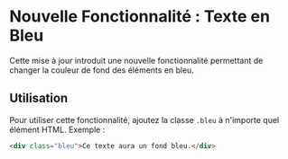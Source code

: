 # Nouvelle Fonctionnalité : Texte en Bleu

Cette mise à jour introduit une nouvelle fonctionnalité permettant de changer la couleur de fond des éléments en bleu.

## Utilisation

Pour utiliser cette fonctionnalité, ajoutez la classe `.bleu` à n'importe quel élément HTML. Exemple :

```html
<div class="bleu">Ce texte aura un fond bleu.</div>

